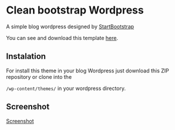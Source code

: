 # Clean bootstrap Wordpress

A simple blog wordpress designed by [StartBootstrap](https://startbootstrap.com/)

You can see and download this template [here](https://startbootstrap.com/template-overviews/clean-blog/).

## Instalation

For install this theme in your blog Wordpress just download this ZIP repository or clone into the

```/wp-content/themes/``` in your wordpress directory.

## Screenshot

[Screenshot](https://github.com/brunodarshan/clean-bootstrap-wordpress/blob/master/screenshot.png)
